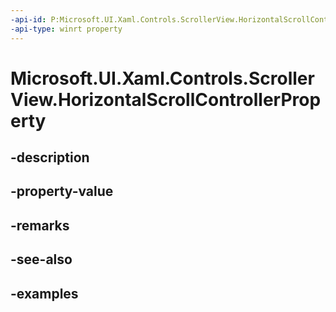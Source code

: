 ```yaml
---
-api-id: P:Microsoft.UI.Xaml.Controls.ScrollerView.HorizontalScrollControllerProperty
-api-type: winrt property
---
```


<!-- Property syntax.
public DependencyProperty HorizontalScrollControllerProperty { get; }
-->

# Microsoft.UI.Xaml.Controls.ScrollerView.HorizontalScrollControllerProperty

## -description

## -property-value

## -remarks

## -see-also

## -examples

